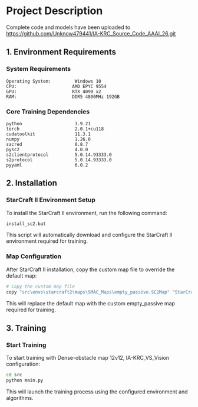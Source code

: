 # Project Description

Complete code and models have been uploaded to https://github.com/Unknow479441/IA-KRC_Source_Code_AAAI_26.git

## 1. Environment Requirements

### System Requirements

```
Operating System:         Windows 10
CPU:                     AMD EPYC 9554
GPU:                     RTX 4090 x2
RAM:                     DDR5 4800MHz 192GB
```

### Core Training Dependencies

```
python                    3.9.21
torch                     2.0.1+cu118
cudatoolkit               11.3.1
numpy                     1.26.0
sacred                    0.8.7
pysc2                     4.0.0
s2clientprotocol          5.0.14.93333.0
s2protocol                5.0.14.93333.0
pyyaml                    6.0.2
```

## 2. Installation

### StarCraft II Environment Setup

To install the StarCraft II environment, run the following command:

```bash
install_sc2.bat
```

This script will automatically download and configure the StarCraft II environment required for training.

### Map Configuration

After StarCraft II installation, copy the custom map file to override the default map:

```bash
# Copy the custom map file
copy "src\envs\starcraft2\maps\SMAC_Maps\empty_passive.SC2Map" "StarCraft II\Maps\SMAC_Maps\"
```

This will replace the default map with the custom empty_passive map required for training.

## 3. Training

### Start Training

To start training with Dense-obstacle map 12v12, IA-KRC_VS_Vision configuration:

```bash
cd src
python main.py
```

This will launch the training process using the configured environment and algorithms.

